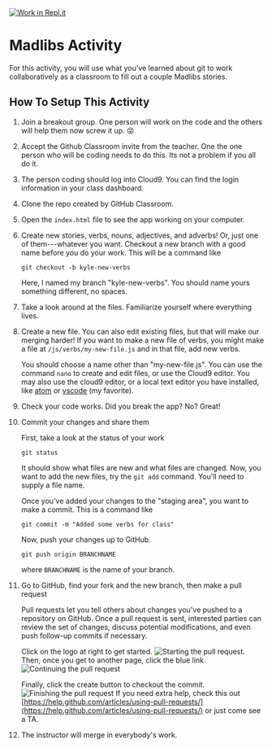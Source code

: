 [![Work in Repl.it](https://classroom.github.com/assets/work-in-replit-14baed9a392b3a25080506f3b7b6d57f295ec2978f6f33ec97e36a161684cbe9.svg)](https://classroom.github.com/online_ide?assignment_repo_id=3161639&assignment_repo_type=AssignmentRepo)
# Madlibs Activity
For this activity, you will use what you've learned about git to work collaboratively as a classroom to fill out a couple Madlibs stories.

## How To Setup This Activity

1) Join a breakout group. One person will work on the code and the others
   will help them now screw it up. 😜

2) Accept the Github Classroom invite from the teacher. One the one person
   who will be coding needs to do this. Its not a problem if you all do it.

3) The person coding should log into Cloud9. You can find the login information
   in your class dashboard.

4) Clone the repo created by GitHub Classroom.

5) Open the `index.html` file to see the app working on your computer.

5) Create new stories, verbs, nouns, adjectives, and adverbs! Or, just one of them---whatever you want. Checkout a new branch with a good name before you do your work. This will be a command like
    ```
    git checkout -b kyle-new-verbs
    ```
    Here, I named my branch "kyle-new-verbs". You should name yours something different, no spaces.

6) Take a look around at the files. Familiarize yourself where everything lives. 

7) Create a new file. You can also edit existing files, but that will make our merging harder! If you want to make a new file of verbs, you might make a file at
`/js/verbs/my-new-file.js` and in that file, add new verbs.

    You should choose a name other than "my-new-file.js". You can use the command `nano` to create and edit files, or use the Cloud9 editor.  You may also use the cloud9 editor, or a local text editor you have installed, like [atom](https://atom.io/) or [vscode](https://code.visualstudio.com/) (my favorite).   

8) Check your code works. Did you break the app? No? Great!

9) Commit your changes and share them

    First, take a look at the status of your work

    ```
    git status
    ```

    It should show what files are new and what files are changed. Now, you want
    to add the new files, try the `git add` command. You'll need to supply a file name.

    Once you've added your changes to the "staging area", you want to make a commit. This
    is a command like

    ```
    git commit -m "Added some verbs for class"
    ```

    Now, push your changes up to GitHub.

    ```
    git push origin BRANCHNAME
    ```

    where `BRANCHNAME` is the name of your branch.

10) Go to GitHub, find your fork and the new branch, then make a pull request

    Pull requests let you tell others about changes you've pushed to a repository on GitHub. Once a pull request is sent, interested parties can review the set of changes, discuss potential modifications, and even push follow-up commits if necessary.

    Click on the logo at right to get started.
    ![Starting the pull request](https://github.com/yale-cpsc-113/CPSC113-madlibs/blob/master/images/pull.png).
    Then, once you get to another page, click the blue link.
    ![Continuing the pull request](https://github.com/yale-cpsc-113/CPSC113-madlibs/blob/master/images/pull2.png)

    Finally, click the create button to checkout the commit.
    ![Finishing the pull request](https://github.com/yale-cpsc-113/CPSC113-madlibs/blob/master/images/pull3.png)
    If you need extra help, check this out [https://help.github.com/articles/using-pull-requests/](https://help.github.com/articles/using-pull-requests/) or just come see a TA.

11) The instructor will merge in everybody's work. 

